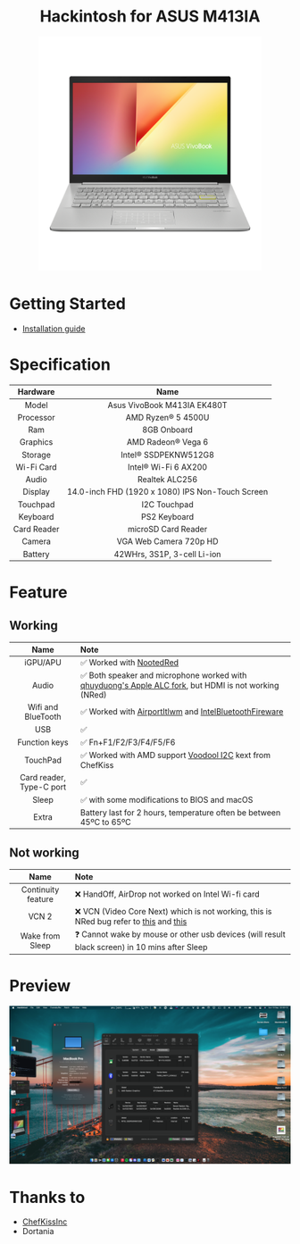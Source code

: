 <h1 align="center">Hackintosh for ASUS M413IA</h1>
<p align="center">
  <img src="Img/vivobook.png"
       width="400" 
       height="420"/>
</p>

# Getting Started

- [Installation guide](/Installation.md)

# Specification

| Hardware | Name |  
|    :---:     |    :---:   |
| Model  | Asus VivoBook M413IA EK480T |  
| Processor | AMD Ryzen® 5 4500U | 
| Ram | 8GB Onboard |
| Graphics | AMD Radeon® Vega 6 |
| Storage | Intel® SSDPEKNW512G8 |
| Wi-Fi Card | Intel® Wi-Fi 6 AX200 |
| Audio | Realtek ALC256 |
| Display | 14.0-inch FHD (1920 x 1080) IPS Non-Touch Screen |
| Touchpad | I2C Touchpad |
| Keyboard | PS2 Keyboard |
| Card Reader | microSD Card Reader |
| Camera | VGA Web Camera 720p HD |
| Battery | 42WHrs, 3S1P, 3-cell Li-ion |

# Feature
## Working
| Name | Note |  
|    :---:     |    :---   |
| iGPU/APU | ✅ Worked with [NootedRed](https://github.com/ChefKissInc/NootedRed) |
| Audio | ✅ Both speaker and microphone worked with [qhuyduong's Apple ALC fork](https://github.com/qhuyduong/AppleALC), but HDMI is not working (NRed)
| Wifi and BlueTooth | ✅ Worked with [AirportItlwm](https://github.com/OpenIntelWireless/itlwm) and [IntelBluetoothFireware](https://github.com/OpenIntelWireless/IntelBluetoothFirmware) |
| USB | ✅ |
| Function keys | ✅ Fn+F1/F2/F3/F4/F5/F6 |
| TouchPad | ✅ Worked with AMD support [Voodool I2C](https://github.com/VoodooI2C/VoodooI2C/commit/f9f703b760711e25bd094058ecb6f19dea52dc5f) kext from ChefKiss |
| Card reader, Type-C port | ✅ |
| Sleep | ✅ with some modifications to BIOS and macOS |
| Extra | Battery last for 2 hours, temperature often be between 45ºC to 65ºC |
## Not working
| Name | Note |  
|    :---:     |    :---   |
| Continuity feature | ❌ HandOff, AirDrop not worked on Intel Wi-fi card |
| VCN 2 | ❌ VCN (Video Core Next) which is not working, this is NRed bug refer to [this](https://github.com/ChefKissInc/NootedRed/issues/28) and [this](https://github.com/ChefKissInc/NootedRed/issues/158) |
| Wake from Sleep | ❓ Cannot wake by mouse or other usb devices (will result black screen) in 10 mins after Sleep |

# Preview
<img src="Img/info.png" alt="About This Mac" title="About This Mac">


# Thanks to
- [ChefKissInc](https://chefkissinc.github.io)
- Dortania
